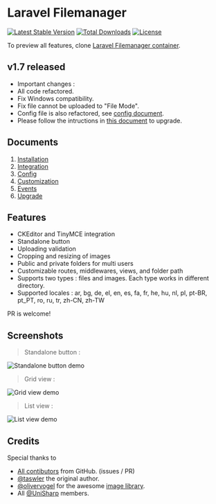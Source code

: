 # Laravel Filemanager
[![Latest Stable Version](https://poser.pugx.org/unisharp/laravel-filemanager/v/stable)](https://packagist.org/packages/unisharp/laravel-filemanager)
[![Total Downloads](https://poser.pugx.org/unisharp/laravel-filemanager/downloads)](https://packagist.org/packages/unisharp/laravel-filemanager)
[![License](https://poser.pugx.org/unisharp/laravel-filemanager/license)](https://packagist.org/packages/unisharp/laravel-filemanager)

To preview all features, clone [Laravel Filemanager container](https://github.com/UniSharp/laravel-filemanager-example-5.3).

## v1.7 released
 * Important changes :
  * All code refactored.
  * Fix Windows compatibility.
  * Fix file cannot be uploaded to "File Mode".
  * Config file is also refactored, see [config document](https://github.com/UniSharp/laravel-filemanager/blob/master/docs/config.md).
 * Please follow the intructions in [this document](https://github.com/UniSharp/laravel-filemanager/blob/master/docs/upgrade.md) to upgrade.

## Documents
  1. [Installation](https://github.com/UniSharp/laravel-filemanager/blob/master/docs/installation.md)
  1. [Integration](https://github.com/UniSharp/laravel-filemanager/blob/master/docs/integration.md)
  1. [Config](https://github.com/UniSharp/laravel-filemanager/blob/master/docs/config.md)
  1. [Customization](https://github.com/UniSharp/laravel-filemanager/blob/master/docs/customization.md)
  1. [Events](https://github.com/UniSharp/laravel-filemanager/blob/master/docs/events.md)
  1. [Upgrade](https://github.com/UniSharp/laravel-filemanager/blob/master/docs/upgrade.md)

## Features
 * CKEditor and TinyMCE integration
 * Standalone button
 * Uploading validation
 * Cropping and resizing of images
 * Public and private folders for multi users
 * Customizable routes, middlewares, views, and folder path
 * Supports two types : files and images. Each type works in different directory.
 * Supported locales : ar, bg, de, el, en, es, fa, fr, he, hu, nl, pl, pt-BR, pt_PT, ro, ru, tr, zh-CN, zh-TW

PR is welcome!

## Screenshots
> Standalone button :

![Standalone button demo](https://raw.githubusercontent.com/UniSharp/laravel-filemanager/gh_pages/images/lfm01.png)

> Grid view :

![Grid view demo](https://raw.githubusercontent.com/UniSharp/laravel-filemanager/gh_pages/images/lfm02.png)

> List view :

![List view demo](https://raw.githubusercontent.com/UniSharp/laravel-filemanager/gh_pages/images/lfm03.png)
  
## Credits
Special thanks to

 * [All contibutors](https://github.com/UniSharp/laravel-filemanager/graphs/contributors) from GitHub. (issues / PR)
 * [@taswler](https://github.com/tsawler) the original author.
 * [@olivervogel](https://github.com/olivervogel) for the awesome [image library](https://github.com/Intervention/image).
 * All [@UniSharp](https://github.com/UniSharp) members.
